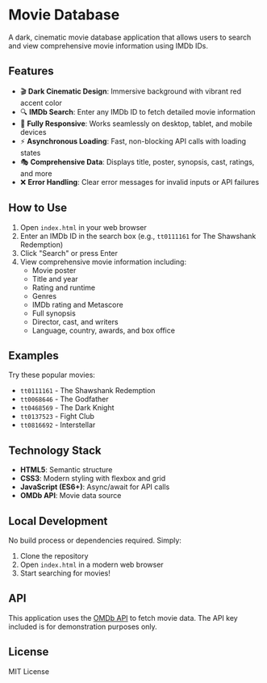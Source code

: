 # Movie Database

A dark, cinematic movie database application that allows users to search and view comprehensive movie information using IMDb IDs.

## Features

- 🎬 **Dark Cinematic Design**: Immersive background with vibrant red accent color
- 🔍 **IMDb Search**: Enter any IMDb ID to fetch detailed movie information
- 📱 **Fully Responsive**: Works seamlessly on desktop, tablet, and mobile devices
- ⚡ **Asynchronous Loading**: Fast, non-blocking API calls with loading states
- 🎭 **Comprehensive Data**: Displays title, poster, synopsis, cast, ratings, and more
- ❌ **Error Handling**: Clear error messages for invalid inputs or API failures

## How to Use

1. Open `index.html` in your web browser
2. Enter an IMDb ID in the search box (e.g., `tt0111161` for The Shawshank Redemption)
3. Click "Search" or press Enter
4. View comprehensive movie information including:
   - Movie poster
   - Title and year
   - Rating and runtime
   - Genres
   - IMDb rating and Metascore
   - Full synopsis
   - Director, cast, and writers
   - Language, country, awards, and box office

## Examples

Try these popular movies:
- `tt0111161` - The Shawshank Redemption
- `tt0068646` - The Godfather
- `tt0468569` - The Dark Knight
- `tt0137523` - Fight Club
- `tt0816692` - Interstellar

## Technology Stack

- **HTML5**: Semantic structure
- **CSS3**: Modern styling with flexbox and grid
- **JavaScript (ES6+)**: Async/await for API calls
- **OMDb API**: Movie data source

## Local Development

No build process or dependencies required. Simply:

1. Clone the repository
2. Open `index.html` in a modern web browser
3. Start searching for movies!

## API

This application uses the [OMDb API](http://www.omdbapi.com/) to fetch movie data. The API key included is for demonstration purposes only.

## License

MIT License